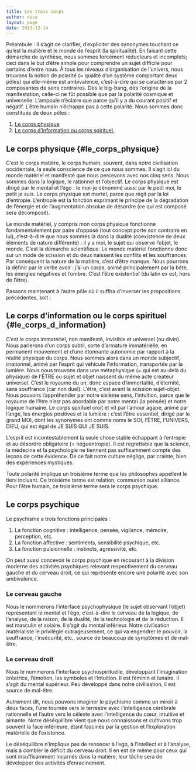 ```yaml
---
title: Les trois corps
author: nico
layout: page
date: 2013-12-14
---
```


Préambule : Il s’agit de clarifier, d’expliciter des synonymes touchant ce qu’est la matière et le monde de l’esprit (la spiritualité). En faisant cette démarche de synthèse, nous sommes forcément réducteurs et incomplets; ceci dans le but d’être simple pour comprendre un sujet difficile pour certains d’entre nous. À tous les niveaux d’organisation de l’univers, nous trouvons la notion de polarité (= qualité d’un système comportant deux pôles) qui elle-même est ambivalence, c’est-à-dire qui se caractérise par 2 composantes de sens contraires. Dès le big-bang, dès l’origine de la manifestation, celle-ci ne fût possible que par la polarité cosmique et universelle. L’ampoule n’éclaire que parce qu’il y a du courant positif et négatif. L’être humain n’échappe pas à cette polarité. Nous sommes donc constitués de deux pôles :

  1. [Le corps physique][1]
  2. [Le corps d’information ou corps spirituel.][2]

## Le corps physique {#le_corps_physique}

C’est le corps matière, le corps humain, souvent, dans notre civilisation occidentale, la seule conscience de ce que nous sommes. Il s’agit ici du monde matériel et manifesté que nous percevons avec nos cinq sens. Nous sommes dans la logique, le rationnel et l’objectif. Le corps physique est dirigé par le mental et l’égo : le moi-je dénommé aussi par le petit moi, le petit je suis. Le corps physique est mortel, parce que régit par la loi d’entropie. L’entropie est la fonction exprimant le principe de la dégradation de l’énergie et de l’augmentation absolue de désordre (ce qui est composé sera décomposé).

Le monde matériel, y compris mon corps physique fonctionne fondamentalement par paire d’opposé (tout concept porte son contraire en lui), c’est-à-dire que nous sommes là dans la dualité (coexistence de deux éléments de nature différente) : il y a moi, le sujet qui observe l’objet, le monde. C’est la démarche scientifique. Le monde matériel fonctionne donc sur un mode de scission et du deux naissent les conflits et les souffrances. Par conséquent la nature de la matière, c’est d’être manque. Nous pourrons la définir par le verbe avoir : j’ai un corps, animé principalement par la bête, les énergies négatives et l’ombre. C’est l’être existentiel (du latin ex est, hors de l’être).

Passons maintenant à l’autre pôle où il suffira d’inverser les propositions précédentes, soit :

## Le corps d’information ou le corps spirituel {#le_corps_d_information}

C’est le corps immatériel, non manifesté, invisible et universel (ou divin). Nous parlerons d’un corps subtil, sorte d’armature immatérielle, en permanent mouvement et d’une étonnante autonomie par rapport à la réalité physique du corps. Nous sommes alors dans un monde subjectif, irrationnel, animé par l’esprit qui véhicule l’information, transportée par la lumière. Nous nous trouvons dans une métaphysique (= qui est au-delà du physique) de l’ÊTRE où sujet et objet naissent du même acte créateur universel. C’est le royaume du un, donc espace d’immortalité, d’éternité, sans souffrance (car non duel). L’être, c’est avant la scission sujet-objet. Nous pouvons l’appréhender par notre sixième sens, l’intuition, parce que le royaume de l’être n’est pas abordable par notre mental (la pensée) et notre logique humaine. Le corps spirituel croit et vit par l’amour agape, animé par l’ange, les énergies positives et la lumière : c’est l’être essentiel, dirigé par le grand MOI, dont les synonymes ont comme noms le SOI, l’ÊTRE, l’UNIVERS, DIEU, qui est égal de JE SUIS QUI JE SUIS.

L’esprit est incontestablement la seule chose stable échappant à l’entropie et au désordre obligatoire (= néguentropie). Il est regrettable que la science, la médecine et la psychologie ne tiennent pas suffisamment compte des leçons de cette évidence. De ce fait notre culture néglige, par crainte, bien des expériences mystiques.

Toute polarité implique un troisième terme que les philosophes appellent le tiers incluant. Ce troisième terme est relation, communion ou/et alliance. Pour l’être humain, ce troisième terme sera le corps psychique.

## Le corps psychique

Le psychisme a trois fonctions principales :

  1. La fonction cognitive : intelligence, pensée, vigilance, mémoire, perception, etc.
  2. La fonction affective : sentiments, sensibilité psychique, etc.
  3. La fonction pulsionnelle : instincts, agressivité, etc.

On peut aussi concevoir le corps psychique en recourant à la division moderne des activités psychiques relevant respectivement du cerveau gauche et du cerveau droit, ce qui représente encore une polarité avec son ambivalence.

### Le cerveau gauche

Nous le nommerons l’interface psychophysique (le sujet observant l’objet) représentant le mental et l’égo, c’est-à-dire le cerveau de la logique, de l’analyse, de la raison, de la dualité, de la technologie et de la réduction. Il est masculin et solaire. Il s’agit du mental inférieur. Notre civilisation matérialiste le privilégie outrageusement, ce qui va engendrer le pouvoir, la souffrance, l’insécurité, etc., source de beaucoup de symptômes et de mal-être.

### Le cerveau droit

Nous le nommerons l’interface psychospirituelle, développant l’imagination créatrice, l’émotion, les symboles et l’intuition. Il est féminin et lunaire. Il s’agit du mental supérieur. Peu développé dans notre civilisation, il est source de mal-être.

Autrement dit, nous pouvons imaginer le psychisme comme un miroir à deux faces, l’une tournée vers le terrestre avec l’intelligence cérébrale rationnelle et l’autre vers le céleste avec l’intelligence du cœur, intuitive et aimante. Notre déséquilibre vient que nous connaissons et cultivons trop souvent la face inférieure, étant fascinés par la gestion et l’exploration matérielle de l’existence.

Le déséquilibre n’implique pas de renoncer à l’ego, à l’intellect et à l’analyse, mais à combler le déficit du cerveau droit. Il en est de même pour ceux qui sont insuffisamment incarnés dans la matière, leur tâche sera de développer des activités d’enracinement.

 [1]: #le_corps_physique
 [2]: #le_corps_d_information
